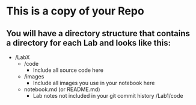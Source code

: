# This is a copy of your Repo
## You will have a directory structure that contains a directory for each Lab and looks like this:
- /LabX
    - /code
        - Include all source code here
    - /images
        - Include all images you use in your notebook here
    - notebook.md (or README.md)
        - Lab notes not included in your git commit history	/Lab1/code

